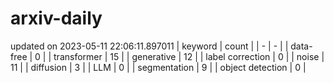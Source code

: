 # arxiv-daily
updated on 2023-05-11 22:06:11.897011
| keyword | count |
| - | - |
| data-free | 0 |
| transformer | 15 |
| generative | 12 |
| label correction | 0 |
| noise | 11 |
| diffusion | 3 |
| LLM | 0 |
| segmentation | 9 |
| object detection | 0 |
